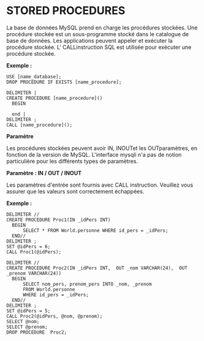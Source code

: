 # STORED PROCEDURES

La base de données MySQL prend en charge les procédures stockées. Une procédure stockée est un sous-programme stocké dans 
le catalogue de base de données. Les applications peuvent appeler et exécuter la procédure stockée. L' CALLinstruction SQL 
est utilisée pour exécuter une procédure stockée.

**Exemple :**
```
USE [name_database];
DROP PROCEDURE IF EXISTS [name_procedure];

DELIMITER |
CREATE PROCEDURE [name_procedure]()
  BEGIN

  end |
DELIMITER ;
CALL [name_procedure]();
```
**Paramètre**

Les procédures stockées peuvent avoir IN, INOUTet les OUTparamètres, en fonction de la version de MySQL. L'interface mysqli 
n'a pas de notion particulière pour les différents types de paramètres.

**Paramètre : IN / OUT / INOUT**

Les paramètres d'entrée sont fournis avec CALL instruction. Veuillez vous assurer que les valeurs sont correctement échappées.

**Exemple :**

```
DELIMITER //
CREATE PROCEDURE Proc1(IN _idPers INT)
  BEGIN
      SELECT * FROM World.personne WHERE id_pers = _idPers;
  END//
DELIMITER ;
SET @idPers = 6;
CALL Proc1(@idPers);

DELIMITER //
CREATE PROCEDURE Proc2(IN _idPers INT,  OUT _nom VARCHAR(24),  OUT _prenom VARCHAR(24))
  BEGIN
      SELECT nom_pers, prenom_pers INTO _nom, _prenom
      FROM World.personne
      WHERE id_pers = _idPers;
  END//
DELIMITER ;
SET @idPers = 5;
CALL Proc2(@idPers, @nom, @prenom);
SELECT @nom;
SELECT @prenom;
DROP PROCEDURE  Proc2;
```